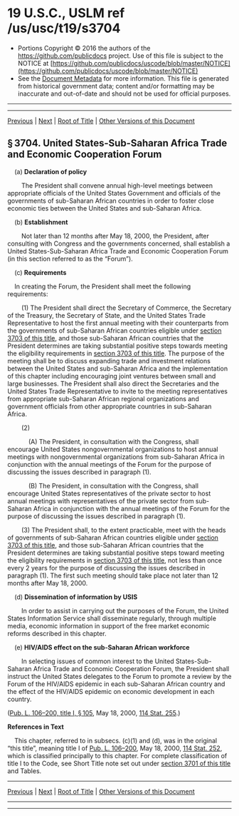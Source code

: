 ---
---

# 19 U.S.C., USLM ref /us/usc/t19/s3704

* Portions Copyright © 2016 the authors of the https://github.com/publicdocs project.
  Use of this file is subject to the NOTICE at [https://github.com/publicdocs/uscode/blob/master/NOTICE](https://github.com/publicdocs/uscode/blob/master/NOTICE)
* See the [Document Metadata](././../../../../..//README.md) for more information.
  This file is generated from historical government data; content and/or formatting may be inaccurate and out-of-date and should not be used for official purposes.

----------
----------

[Previous](./../../../../..//us/usc/t19/ch23/schI/m__us_usc_t19_s3703.md) | [Next](./../../../../..//us/usc/t19/ch23/schI/m__us_usc_t19_s3705.md) | [Root of Title](./../../../../../) | [Other Versions of this Document](https://publicdocs.github.io/go/links?ns=uslm&ref=%2Fus%2Fusc%2Ft19%2Fs3704)

## § 3704. United States-Sub-Saharan Africa Trade and Economic Cooperation Forum

    (a) __Declaration of policy__ 

        The President shall convene annual high-level meetings between appropriate officials of the United States Government and officials of the governments of sub-Saharan African countries in order to foster close economic ties between the United States and sub-Saharan Africa.

    (b) __Establishment__ 

        Not later than 12 months after May 18, 2000, the President, after consulting with Congress and the governments concerned, shall establish a United States-Sub-Saharan Africa Trade and Economic Cooperation Forum (in this section referred to as the “Forum”).

    (c) __Requirements__ 

    In creating the Forum, the President shall meet the following requirements:

        (1) The President shall direct the Secretary of Commerce, the Secretary of the Treasury, the Secretary of State, and the United States Trade Representative to host the first annual meeting with their counterparts from the governments of sub-Saharan African countries eligible under [section 3703 of this title][/us/usc/t19/s3703], and those sub-Saharan African countries that the President determines are taking substantial positive steps towards meeting the eligibility requirements in [section 3703 of this title][/us/usc/t19/s3703]. The purpose of the meeting shall be to discuss expanding trade and investment relations between the United States and sub-Saharan Africa and the implementation of this chapter including encouraging joint ventures between small and large businesses. The President shall also direct the Secretaries and the United States Trade Representative to invite to the meeting representatives from appropriate sub-Saharan African regional organizations and government officials from other appropriate countries in sub-Saharan Africa.

        (2)

            (A) The President, in consultation with the Congress, shall encourage United States nongovernmental organizations to host annual meetings with nongovernmental organizations from sub-Saharan Africa in conjunction with the annual meetings of the Forum for the purpose of discussing the issues described in paragraph (1).

            (B) The President, in consultation with the Congress, shall encourage United States representatives of the private sector to host annual meetings with representatives of the private sector from sub-Saharan Africa in conjunction with the annual meetings of the Forum for the purpose of discussing the issues described in paragraph (1).

        (3) The President shall, to the extent practicable, meet with the heads of governments of sub-Saharan African countries eligible under [section 3703 of this title][/us/usc/t19/s3703], and those sub-Saharan African countries that the President determines are taking substantial positive steps toward meeting the eligibility requirements in [section 3703 of this title][/us/usc/t19/s3703], not less than once every 2 years for the purpose of discussing the issues described in paragraph (1). The first such meeting should take place not later than 12 months after May 18, 2000.

    (d) __Dissemination of information by USIS__ 

        In order to assist in carrying out the purposes of the Forum, the United States Information Service shall disseminate regularly, through multiple media, economic information in support of the free market economic reforms described in this chapter.

    (e) __HIV/AIDS effect on the sub-Saharan African workforce__ 

        In selecting issues of common interest to the United States-Sub-Saharan Africa Trade and Economic Cooperation Forum, the President shall instruct the United States delegates to the Forum to promote a review by the Forum of the HIV/AIDS epidemic in each sub-Saharan African country and the effect of the HIV/AIDS epidemic on economic development in each country.

([Pub. L. 106–200, title I, § 105][/us/pl/106/200/s105], May 18, 2000, [114 Stat. 255][/us/stat/114/255].)

 __References in Text__ 

    This chapter, referred to in subsecs. (c)(1) and (d), was in the original “this title”, meaning title I of [Pub. L. 106–200][/us/pl/106/200], May 18, 2000, [114 Stat. 252][/us/stat/114/252], which is classified principally to this chapter. For complete classification of title I to the Code, see Short Title note set out under [section 3701 of this title][/us/usc/t19/s3701] and Tables.

----------

[Previous](./../../../../..//us/usc/t19/ch23/schI/m__us_usc_t19_s3703.md) | [Next](./../../../../..//us/usc/t19/ch23/schI/m__us_usc_t19_s3705.md) | [Root of Title](./../../../../../) | [Other Versions of this Document](https://publicdocs.github.io/go/links?ns=uslm&ref=%2Fus%2Fusc%2Ft19%2Fs3704)

----------
----------

[/us/usc/t19/s3703]: https://publicdocs.github.io/go/links?ns=uslm&ref=%2Fus%2Fusc%2Ft19%2Fs3703
[/us/usc/t19/s3703]: https://publicdocs.github.io/go/links?ns=uslm&ref=%2Fus%2Fusc%2Ft19%2Fs3703
[/us/usc/t19/s3703]: https://publicdocs.github.io/go/links?ns=uslm&ref=%2Fus%2Fusc%2Ft19%2Fs3703
[/us/usc/t19/s3703]: https://publicdocs.github.io/go/links?ns=uslm&ref=%2Fus%2Fusc%2Ft19%2Fs3703
[/us/pl/106/200/s105]: https://publicdocs.github.io/go/links?ns=uslm&ref=%2Fus%2Fpl%2F106%2F200%2Fs105
[/us/stat/114/255]: https://publicdocs.github.io/go/links?ns=uslm&ref=%2Fus%2Fstat%2F114%2F255
[/us/pl/106/200]: https://publicdocs.github.io/go/links?ns=uslm&ref=%2Fus%2Fpl%2F106%2F200
[/us/stat/114/252]: https://publicdocs.github.io/go/links?ns=uslm&ref=%2Fus%2Fstat%2F114%2F252
[/us/usc/t19/s3701]: https://publicdocs.github.io/go/links?ns=uslm&ref=%2Fus%2Fusc%2Ft19%2Fs3701


